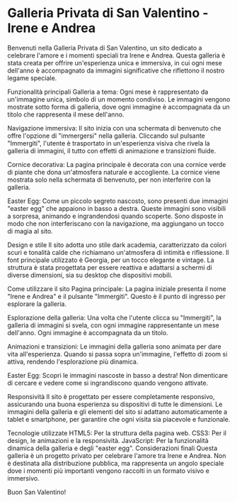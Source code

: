# Galleria Privata di San Valentino - Irene e Andrea
Benvenuti nella Galleria Privata di San Valentino, un sito dedicato a celebrare l'amore e i momenti speciali tra Irene e Andrea. Questa galleria è stata creata per offrire un'esperienza unica e immersiva, in cui ogni mese dell'anno è accompagnato da immagini significative che riflettono il nostro legame speciale.

Funzionalità principali
Galleria a tema: Ogni mese è rappresentato da un'immagine unica, simbolo di un momento condiviso. Le immagini vengono mostrate sotto forma di galleria, dove ogni immagine è accompagnata da un titolo che rappresenta il mese dell'anno.

Navigazione immersiva: Il sito inizia con una schermata di benvenuto che offre l'opzione di "immergersi" nella galleria. Cliccando sul pulsante "Immergiti", l'utente è trasportato in un'esperienza visiva che rivela la galleria di immagini, il tutto con effetti di animazione e transizioni fluide.

Cornice decorativa: La pagina principale è decorata con una cornice verde di piante che dona un'atmosfera naturale e accogliente. La cornice viene mostrata solo nella schermata di benvenuto, per non interferire con la galleria.

Easter Egg: Come un piccolo segreto nascosto, sono presenti due immagini "easter egg" che appaiono in basso a destra. Queste immagini sono visibili a sorpresa, animando e ingrandendosi quando scoperte. Sono disposte in modo che non interferiscano con la navigazione, ma aggiungano un tocco di magia al sito.

Design e stile
Il sito adotta uno stile dark academia, caratterizzato da colori scuri e tonalità calde che richiamano un'atmosfera di intimità e riflessione. Il font principale utilizzato è Georgia, per un tocco elegante e vintage. La struttura è stata progettata per essere reattiva e adattarsi a schermi di diverse dimensioni, sia su desktop che dispositivi mobili.

Come utilizzare il sito
Pagina principale: La pagina iniziale presenta il nome "Irene e Andrea" e il pulsante "Immergiti". Questo è il punto di ingresso per esplorare la galleria.

Esplorazione della galleria: Una volta che l'utente clicca su "Immergiti", la galleria di immagini si svela, con ogni immagine rappresentante un mese dell'anno. Ogni immagine è accompagnata da un titolo.

Animazioni e transizioni: Le immagini della galleria sono animata per dare vita all'esperienza. Quando si passa sopra un'immagine, l'effetto di zoom si attiva, rendendo l'esplorazione più dinamica.

Easter Egg: Scopri le immagini nascoste in basso a destra! Non dimenticare di cercare e vedere come si ingrandiscono quando vengono attivate.

Responsività
Il sito è progettato per essere completamente responsivo, assicurando una buona esperienza su dispositivi di tutte le dimensioni. Le immagini della galleria e gli elementi del sito si adattano automaticamente a tablet e smartphone, per garantire che ogni visita sia piacevole e funzionale.

Tecnologie utilizzate
HTML5: Per la struttura della pagina web.
CSS3: Per il design, le animazioni e la responsività.
JavaScript: Per la funzionalità dinamica della galleria e degli "easter egg".
Considerazioni finali
Questa galleria è un progetto privato per celebrare l'amore tra Irene e Andrea. Non è destinata alla distribuzione pubblica, ma rappresenta un angolo speciale dove i momenti più importanti vengono raccolti in un formato visivo e immersivo.

Buon San Valentino!
